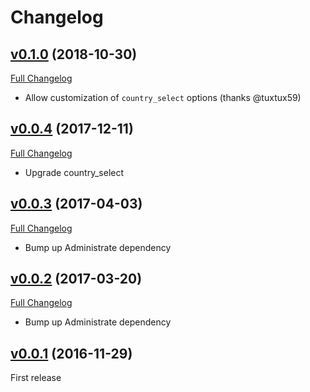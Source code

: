 # Changelog

## [v0.1.0](https://github.com/zooppa/administrate-field-country/tree/v0.1.0) (2018-10-30)
[Full Changelog](https://github.com/zooppa/administrate-field-country/compare/v0.0.4...v0.1.0)

* Allow customization of `country_select` options (thanks @tuxtux59)

## [v0.0.4](https://github.com/zooppa/administrate-field-country/tree/v0.0.4) (2017-12-11)
[Full Changelog](https://github.com/zooppa/administrate-field-country/compare/v0.0.3...v0.0.4)

* Upgrade country_select

## [v0.0.3](https://github.com/zooppa/administrate-field-country/tree/v0.0.3) (2017-04-03)
[Full Changelog](https://github.com/zooppa/administrate-field-country/compare/v0.0.2...v0.0.3)

* Bump up Administrate dependency

## [v0.0.2](https://github.com/zooppa/administrate-field-country/tree/v0.0.2) (2017-03-20)
[Full Changelog](https://github.com/zooppa/administrate-field-country/compare/v0.0.1...v0.0.2)

* Bump up Administrate dependency

## [v0.0.1](https://github.com/zooppa/administrate-field-country/tree/v0.0.1) (2016-11-29)
First release
